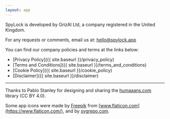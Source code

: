 ```yaml
---
layout: app
---
```


SpyLock is developed by GrizAI Ltd, a company registered in the United Kingdom.

For any requests or comments, email us at: <a href="mailto:hello@spylock.app">hello@spylock.app</a>

You can find our company policies and terms at the links below:

- [Privacy Policy]({{ site.baseurl }}/privacy_policy)
- [Terms and Conditions]({{ site.baseurl }}/terms_and_conditions)
- [Cookie Policy]({{ site.baseurl }}/cookie_policy)
- [Disclaimer]({{ site.baseurl }}/disclaimer)

---

Thanks to Pablo Stanley for designing and sharing the [humaaans.com](https://www.humaaans.com/) library (CC BY 4.0).

Some app icons were made by [Freepik](https://www.flaticon.com/authors/freepik) from [www.flaticon.com](https://www.flaticon.com/), and by [svgrepo.com](https://www.svgrepo.com/).
